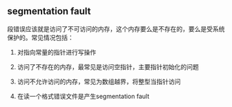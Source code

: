 ## segmentation fault

段错误应该就是访问了不可访问的内存，这个内存要么是不存在的，要么是受系统保护的。常见情况包括：

1. 对指向常量的指针进行写操作

2. 访问了不存在的内存，最常见是访问空指针，主要指针初始化的问题

3. 访问不允许访问的内存，常见为数组越界，将整型当指针访问

4. 在读一个格式错误文件是产生segmentation fault

